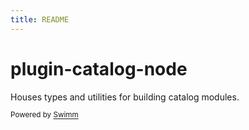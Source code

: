 ```yaml
---
title: README
---
```

# plugin-catalog-node

Houses types and utilities for building catalog modules.

<SwmMeta version="3.0.0"><sup>Powered by [Swimm](https://app.swimm.io/)</sup></SwmMeta>
